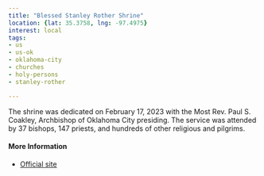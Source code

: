 ```yaml
---
title: "Blessed Stanley Rother Shrine"
location: {lat: 35.3758, lng: -97.4975}
interest: local
tags:
- us
- us-ok
- oklahoma-city
- churches
- holy-persons
- stanley-rother

---
```



The shrine was dedicated on February 17, 2023 with the Most Rev. Paul S. Coakley, Archbishop of Oklahoma City presiding. The service was attended by 37 bishops, 147 priests, and hundreds of other religious and pilgrims.

#### More Information

* [Official site](https://www.rothershrine.org/)






